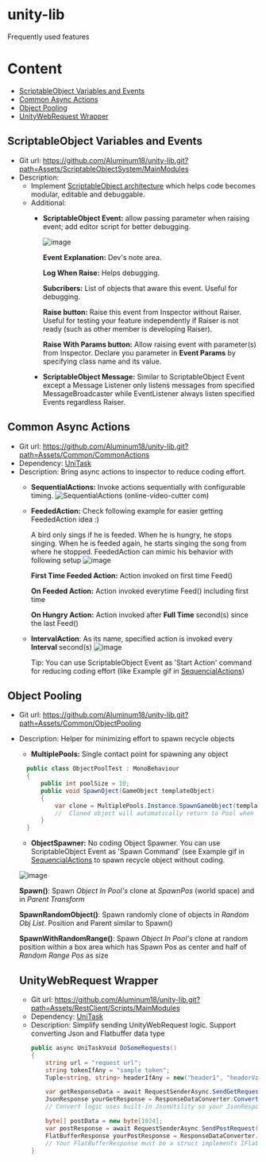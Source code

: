 # unity-lib
Frequently used features
# Content
- [ScriptableObject Variables and Events](#scriptableobject-variables-and-events)
- [Common Async Actions](#common-async-actions)
- [Object Pooling](#object-pooling)
- [UnityWebRequest Wrapper](#unitywebrequest-wrapper)

## ScriptableObject Variables and Events
* Git url: https://github.com/Aluminum18/unity-lib.git?path=Assets/ScriptableObjectSystem/MainModules
* Description:
  + Implement [ScriptableObject architecture](https://www.youtube.com/watch?v=raQ3iHhE_Kk&ab_channel=Unity) which helps code becomes modular, editable and debuggable.
  + Additional: 
    - **ScriptableObject Event:** allow passing parameter when raising event; add editor script for better debugging.
      
      ![image](https://github.com/Aluminum18/unity-lib/assets/14157400/d5807985-54b1-40f1-9752-2e5f1ae7c991)
      
      **Event Explanation:** Dev's note area.
      
      **Log When Raise:** Helps debugging.
      
      **Subcribers:** List of objects that aware this event. Useful for debugging.
      
      **Raise button:** Raise this event from Inspector without Raiser. Useful for testing your feature independently if Raiser is not ready (such as other member is developing Raiser).
      
      **Raise With Params button:** Allow raising event with parameter(s) from Inspector. Declare you parameter in **Event Params** by specifying class name and its value.

    - **ScriptableObject Message:** Similar to ScriptableObject Event except a Message Listener only listens messages from specified MessageBroadcaster while EventListener always listen specified Events regardless Raiser. 

## Common Async Actions
* Git url: https://github.com/Aluminum18/unity-lib.git?path=Assets/Common/CommonActions
* Dependency: [UniTask](https://github.com/Cysharp/UniTask)
* Description: Bring async actions to inspector to reduce coding effort.
  - **SequentialActions:** Invoke actions sequentially with configurable timing.
    ![SequentialActions (online-video-cutter com)](https://github.com/Aluminum18/unity-lib/assets/14157400/1f032da7-1d84-4521-b0ed-5c90135f0044)
  - **FeededAction:** Check following example for easier getting FeededAction idea :)
    
    A bird only sings if he is feeded. When he is hungry, he stops singing. When he is feeded again, he starts singing the song from where he stopped. FeededAction can mimic his behavior with following setup
![image](https://github.com/Aluminum18/unity-lib/assets/14157400/0be985b1-241f-41c5-8703-cd5a11343b49)

    **First Time Feeded Action:** Action invoked on first time Feed()
    
    **On Feeded Action:** Action invoked everytime Feed() including first time
 
    **On Hungry Action:** Action invoked after **Full Time** second(s) since the last Feed()
  - **IntervalAction**: As its name, specified action is invoked every **Interval** second(s)
    ![image](https://github.com/Aluminum18/unity-lib/assets/14157400/07828fc3-0958-48cd-b3fc-9d3e25df1316)

    Tip: You can use ScriptableObject Event as 'Start Action' command for reducing coding effort (like Example gif in [SequencialActions](sequentialactions))  
    
## Object Pooling
* Git url: https://github.com/Aluminum18/unity-lib.git?path=Assets/Common/ObjectPooling
* Description: Helper for minimizing effort to spawn recycle objects
  
  - **MultiplePools:** Single contact point for spawning any object
  ```csharp
    public class ObjectPoolTest : MonoBehaviour
    {
        public int poolSize = 10;
        public void SpawnOject(GameObject templateObject)
        {
            var clone = MultiplePools.Instance.SpawnGameObject(templateObject, poolSize);
            //  Cloned object will automatically return to Pool when it is disabled
        }
    }
  ```
  - **ObjectSpawner:** No coding Object Spawner. You can use ScriptableObject Event as 'Spawn Command' (see Example gif in [SequencialActions](sequentialactions) to spawn recycle object without coding.

    
  ![image](https://github.com/Aluminum18/unity-lib/assets/14157400/74a8669c-0889-4ac9-87db-8a59f59c1a4b)

   **Spawn()**: Spawn _Object In Pool's_ clone at _SpawnPos_ (world space) and in _Parent Transform_
  
   **SpawnRandomObject()**: Spawn randomly clone of objects in _Random Obj List_. Position and Parent similar to Spawn()
  
   **SpawnWithRandomRange()**: Spawn _Object In Pool's_ clone at random position within a box area which has Spawn Pos as center and half of _Random Range Pos_ as size

  ## UnityWebRequest Wrapper
  * Git url: https://github.com/Aluminum18/unity-lib.git?path=Assets/RestClient/Scripts/MainModules
  * Dependency: [UniTask](https://github.com/Cysharp/UniTask)
  * Description: Simplify sending UnityWebRequest logic. Support converting Json and Flatbuffer data type
    ```csharp
    public async UniTaskVoid DoSomeRequests()
    {
        string url = "request url";
        string tokenIfAny = "sample token";
        Tuple<string, string> headerIfAny = new("header1", "headerValue1");

        var getResponseData = await RequestSenderAsync.SendGetRequest(url, tokenIfAny, headerIfAny);
        JsonResponse yourGetResponse = ResponseDataConverter.ConvertJson<JsonResponse>(getResponseData.rawdata);
        // Convert logic uses built-in JsonUtility so your JsonResponse must be a Serialized class/struct

        byte[] postData = new byte[1024];
        var postResponse = await RequestSenderAsync.SendPostRequest(url, postData, tokenIfAny, headerIfAny);
        FlatBufferResponse yourPostResponse = ResponseDataConverter.ConvertFlatBuffer<FlatBufferResponse>(postResponse.rawdata);
        // Your FlatBufferResponse must be a struct implements IFlatbufferObject
    }
    ```
